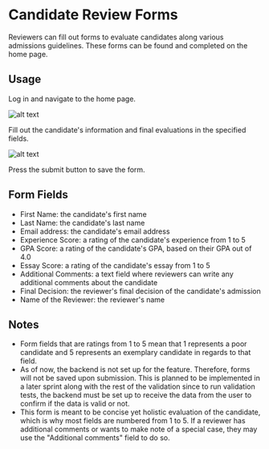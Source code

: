 # Candidate Review Forms

Reviewers can fill out forms to evaluate candidates along various admissions guidelines. These forms can be found and completed on the home page.

## Usage

Log in and navigate to the home page. <!-- If we get it done, "Navigate to 'New Form' page" -->

<!-- Insert image of blank form on home page -->
![alt text](https://github.com/dsduenas/fall-2021-hw2-team-name/blob/update/AddImagesToFormsDocumentation/ReviewerForm.JPG?raw=true)

Fill out the candidate's information and final evaluations in the specified fields.

<!-- Insert image of filled form -->
![alt text](https://github.com/dsduenas/fall-2021-hw2-team-name/blob/update/AddImagesToFormsDocumentation/FilledOutForm.JPG?raw=true)

Press the submit button to save the form.

<!-- Insert image of submitted form -->

## Form Fields

- First Name: the candidate's first name
- Last Name: the candidate's last name
- Email address: the candidate's email address
- Experience Score: a rating of the candidate's experience from 1 to 5 
- GPA Score: a rating of the candidate's GPA, based on their GPA out of 4.0
- Essay Score: a rating of the candidate's essay from 1 to 5
- Additional Comments: a text field where reviewers can write any additional comments about the candidate
- Final Decision: the reviewer's final decision of the candidate's admission
- Name of the Reviewer: the reviewer's name

## Notes

<!-- as of 9/30  -->
- Form fields that are ratings from 1 to 5 mean that 1 represents a poor candidate and 5 represents an exemplary candidate in regards to that field.
- As of now, the backend is not set up for the feature. Therefore, forms will not be saved upon submission. This is planned to be implemented in a later sprint along with the rest of the validation since to run validation tests, the backend must be set up to receive the data from the user to confirm if the data is valid or not.
- This form is meant to be concise yet holistic evaluation of the candidate, which is why most fields are numbered from 1 to 5. If a reviewer has additional comments or wants to make note of a special case, they may use the "Additional comments" field to do so.
